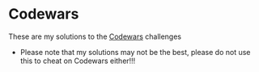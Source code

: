 # Codewars

These are my solutions to the [Codewars](https://www.codewars.com/) challenges

- Please note that my solutions may not be the best, please do not use this to cheat on Codewars either!!!
